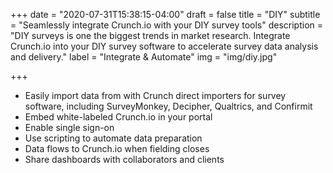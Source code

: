 +++
date = "2020-07-31T15:38:15-04:00"
draft = false
title = "DIY"
subtitle = "Seamlessly integrate Crunch.io with your DIY survey tools"
description = "DIY surveys is one the biggest trends in market research. Integrate Crunch.io into your DIY survey software to accelerate survey data analysis and delivery."
label = "Integrate & Automate"
img = "img/diy.jpg"

+++

* Easily import data from with Crunch direct importers for survey software, including SurveyMonkey, Decipher, Qualtrics, and Confirmit
* Embed white-labeled Crunch.io in your portal
* Enable single sign-on
* Use scripting to automate data preparation
* Data flows to Crunch.io when fielding closes
* Share dashboards with collaborators and clients

